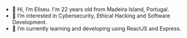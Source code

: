 - 👋 Hi, I’m Eliseu. I'm 22 years old from Madeira Island, Portugal.
- 👀 I’m interested in Cybersecurity, Ethical Hacking and Software Development.
- 🌱 I’m currently learning and developing using ReactJS and Express.
<!---- 💞️ I’m looking to collaborate on ...
- 📫 How to reach me ...--->

<!---
eliseumnvieira6/eliseumnvieira6 is a ✨ special ✨ repository because its `README.md` (this file) appears on your GitHub profile.
You can click the Preview link to take a look at your changes.
--->
